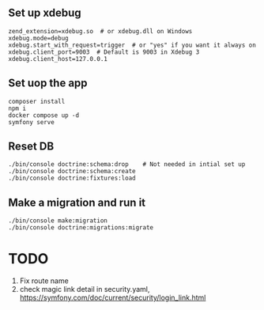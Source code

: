 
## Set up xdebug

```
zend_extension=xdebug.so  # or xdebug.dll on Windows
xdebug.mode=debug
xdebug.start_with_request=trigger  # or "yes" if you want it always on
xdebug.client_port=9003  # Default is 9003 in Xdebug 3
xdebug.client_host=127.0.0.1
```

## Set uop the app

```
composer install
npm i
docker compose up -d
symfony serve
```

## Reset DB

```
./bin/console doctrine:schema:drop    # Not needed in intial set up
./bin/console doctrine:schema:create
./bin/console doctrine:fixtures:load
```

## Make a migration and run it

```
./bin/console make:migration
./bin/console doctrine:migrations:migrate
```

# TODO

 1. Fix route name
 2. check magic link detail in security.yaml, https://symfony.com/doc/current/security/login_link.html